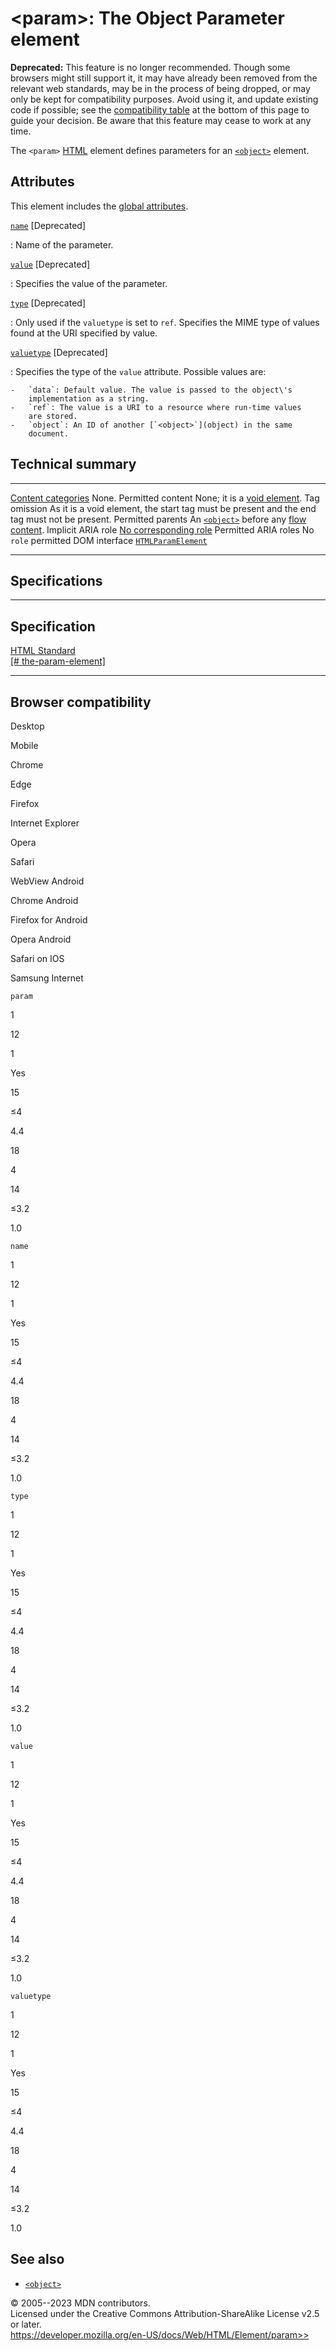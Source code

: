\<param\>: The Object Parameter element
=======================================

**Deprecated:** This feature is no longer recommended. Though some
browsers might still support it, it may have already been removed from
the relevant web standards, may be in the process of being dropped, or
may only be kept for compatibility purposes. Avoid using it, and update
existing code if possible; see the [compatibility
table](#browser_compatibility) at the bottom of this page to guide your
decision. Be aware that this feature may cease to work at any time.

The `<param>` [HTML](../index) element defines parameters for an
[`<object>`](object) element.

Attributes
----------

This element includes the [global attributes](_Resources/Markup%20And%20Styling/html/global_attributes/index.md).

[`name`](#name) [Deprecated]

:   Name of the parameter.

[`value`](#value) [Deprecated]

:   Specifies the value of the parameter.

[`type`](#type) [Deprecated]

:   Only used if the `valuetype` is set to `ref`. Specifies the MIME
    type of values found at the URI specified by value.

[`valuetype`](#valuetype) [Deprecated]

:   Specifies the type of the `value` attribute. Possible values are:

    -   `data`: Default value. The value is passed to the object\'s
        implementation as a string.
    -   `ref`: The value is a URI to a resource where run-time values
        are stored.
    -   `object`: An ID of another [`<object>`](object) in the same
        document.

Technical summary
-----------------

  --------------------------------------------- -----------------------------------------------------------------------------------------------
  [Content categories](../content_categories)   None.
  Permitted content                             None; it is a [void element](https://developer.mozilla.org/en-US/docs/Glossary/Void_element).
  Tag omission                                  As it is a void element, the start tag must be present and the end tag must not be present.
  Permitted parents                             An [`<object>`](object) before any [flow content](../content_categories#flow_content).
  Implicit ARIA role                            [No corresponding role](https://www.w3.org/TR/html-aria/#dfn-no-corresponding-role)
  Permitted ARIA roles                          No `role` permitted
  DOM interface                                 [`HTMLParamElement`](https://developer.mozilla.org/en-US/docs/Web/API/HTMLParamElement)
  --------------------------------------------- -----------------------------------------------------------------------------------------------

Specifications
--------------

  -----------------------------------------------------------------------------------------------------

Specification
  -----------------------------------------------------------------------------------------------------

  [HTML Standard\
  [\#
  the-param-element]](https://html.spec.whatwg.org/multipage/obsolete.html#the-param-element)

  -----------------------------------------------------------------------------------------------------

Browser compatibility
---------------------

Desktop

Mobile

Chrome

Edge

Firefox

Internet Explorer

Opera

Safari

WebView Android

Chrome Android

Firefox for Android

Opera Android

Safari on IOS

Samsung Internet

`param`

1

12

1

Yes

15

≤4

4.4

18

4

14

≤3.2

1.0

`name`

1

12

1

Yes

15

≤4

4.4

18

4

14

≤3.2

1.0

`type`

1

12

1

Yes

15

≤4

4.4

18

4

14

≤3.2

1.0

`value`

1

12

1

Yes

15

≤4

4.4

18

4

14

≤3.2

1.0

`valuetype`

1

12

1

Yes

15

≤4

4.4

18

4

14

≤3.2

1.0

See also
--------

- [`<object>`](object)

© 2005--2023 MDN contributors.\
Licensed under the Creative Commons Attribution-ShareAlike License v2.5
or later.\
https://developer.mozilla.org/en-US/docs/Web/HTML/Element/param>>

